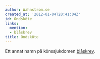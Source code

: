 ```yaml
---
author: Wahnstrom.se
created_at: '2012-01-04T20:41:04Z'
id: Ondsköte
links:
  mention:
  - blåskrev
title: Ondsköte
---
```


Ett annat namn på könssjukdomen [blåskrev].

  [blåskrev]: blåskrev